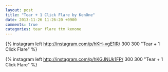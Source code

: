 ```yaml
---
layout: post
title: "Tear + 1 Click Flare by KenOne"
date: 2013-11-26 11:26:20 +0900
comments: true
categories: tear flare ttm kenone
---
```

{% instagram left http://instagram.com/p/hKH-vgE1IR/ 300 300 "Tear + 1 Click Flare" %}

{% instagram left http://instagram.com/p/hKGJNUk1FP/ 300 300 "Tear + 1 Click Flare" %}
